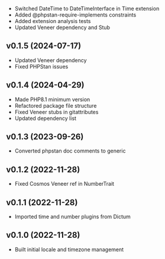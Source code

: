 * Switched DateTime to DateTimeInterface in Time extension
* Added @phpstan-require-implements constraints
* Added extension analysis tests
* Updated Veneer dependency and Stub

## v0.1.5 (2024-07-17)
* Updated Veneer dependency
* Fixed PHPStan issues

## v0.1.4 (2024-04-29)
* Made PHP8.1 minimum version
* Refactored package file structure
* Fixed Veneer stubs in gitattributes
* Updated dependency list

## v0.1.3 (2023-09-26)
* Converted phpstan doc comments to generic

## v0.1.2 (2022-11-28)
* Fixed Cosmos Veneer ref in NumberTrait

## v0.1.1 (2022-11-28)
* Imported time and number plugins from Dictum

## v0.1.0 (2022-11-28)
* Built initial locale and timezone management
